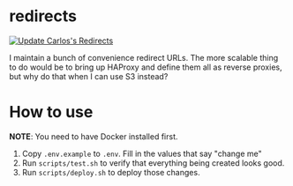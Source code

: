 # redirects

[![Update Carlos's Redirects](https://github.com/carlosonunez/redirects/actions/workflows/main.yml/badge.svg)](https://github.com/carlosonunez/redirects/actions/workflows/main.yml)

I maintain a bunch of convenience redirect URLs. The more scalable thing to do
would be to bring up HAProxy and define them all as reverse proxies, but why do
that when I can use S3 instead?

# How to use

**NOTE**: You need to have Docker installed first.

1. Copy `.env.example` to `.env`. Fill in the values that say "change me"
2. Run `scripts/test.sh` to verify that everything being created looks good.
3. Run `scripts/deploy.sh` to deploy those changes.
